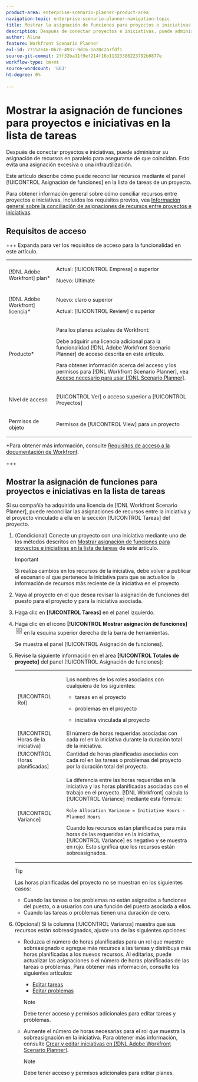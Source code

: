 ```yaml
---
product-area: enterprise-scenario-planner-product-area
navigation-topic: enterprise-scenario-planner-navigation-topic
title: Mostrar la asignación de funciones para proyectos e iniciativas en la lista de tareas
description: Después de conectar proyectos e iniciativas, puede administrar su asignación de recursos en paralelo para asegurarse de que coincidan. Esto evita una asignación excesiva o una infrautilización.
author: Alina
feature: Workfront Scenario Planner
exl-id: 77152e46-0b7b-4937-9d16-1a20c2a7fdf1
source-git-commit: 2ff32ba11f9ef214f16b11323386223792b0877e
workflow-type: tm+mt
source-wordcount: '663'
ht-degree: 0%

---
```


# Mostrar la asignación de funciones para proyectos e iniciativas en la lista de tareas

<!--Audited: 07/2024-->

Después de conectar proyectos e iniciativas, puede administrar su asignación de recursos en paralelo para asegurarse de que coincidan. Esto evita una asignación excesiva o una infrautilización.

Este artículo describe cómo puede reconciliar recursos mediante el panel [!UICONTROL Asignación de funciones] en la lista de tareas de un proyecto.

Para obtener información general sobre cómo conciliar recursos entre proyectos e iniciativas, incluidos los requisitos previos, vea [Información general sobre la conciliación de asignaciones de recursos entre proyectos e iniciativas](../scenario-planner/overview-reconcile-allocations-between-projects-initiatives.md).

## Requisitos de acceso

+++ Expanda para ver los requisitos de acceso para la funcionalidad en este artículo.

<table style="table-layout:auto"> 
 <col> 
 <col> 
 <tbody> 
  <tr> 
   <td> <p>[!DNL Adobe Workfront] plan*</p> </td> 
   <td> <p>Actual: [!UICONTROL Empresa] o superior</p>
   <p>Nuevo: Ultimate </p>
   </td> 
  </tr> 
  <tr> 
   <td> <p>[!DNL Adobe Workfront] licencia*</p> </td> 
   <td> <p>Nuevo: claro o superior</p> 
   <p>Actual: [!UICONTROL Review] o superior</p> </td> 
  </tr> 
  <tr> 
   <td>Producto* </td> 
   <td> 
   <p>Para los planes actuales de Workfront: </p>
   <p>Debe adquirir una licencia adicional para la funcionalidad [!DNL Adobe Workfront Scenario Planner] de acceso descrita en este artículo.</p> <p>Para obtener información acerca del acceso y los permisos para [!DNL Workfront Scenario Planner], vea <a href="../scenario-planner/access-needed-to-use-sp.md" class="MCXref xref">Acceso necesario para usar [!DNL Scenario Planner]</a>. </p> </td> 
  </tr> 
  <tr data-mc-conditions=""> 
   <td>Nivel de acceso </td> 
   <td> <p>[!UICONTROL Ver] o acceso superior a [!UICONTROL Proyectos]</p> </td> 
  </tr> 
  <tr data-mc-conditions=""> 
   <td> <p>Permisos de objeto </p> </td> 
   <td> <p>Permisos de [!UICONTROL View] para un proyecto</p> </td> 
  </tr> 
 </tbody> 
</table>

*Para obtener más información, consulte [Requisitos de acceso a la documentación de Workfront](/help/quicksilver/administration-and-setup/add-users/access-levels-and-object-permissions/access-level-requirements-in-documentation.md).

+++

## Mostrar la asignación de funciones para proyectos e iniciativas en la lista de tareas

Si su compañía ha adquirido una licencia de [!DNL Workfront Scenario Planner], puede reconciliar las asignaciones de recursos entre la iniciativa y el proyecto vinculado a ella en la sección [!UICONTROL Tareas] del proyecto.

1. (Condicional) Conecte un proyecto con una iniciativa mediante uno de los métodos descritos en [Mostrar asignación de funciones para proyectos e iniciativas en la lista de tareas](#Connect) de este artículo.

   >[!IMPORTANT]
   >
   >Si realiza cambios en los recursos de la iniciativa, debe volver a publicar el escenario al que pertenece la iniciativa para que se actualice la información de recursos más reciente de la iniciativa en el proyecto.

1. Vaya al proyecto en el que desea revisar la asignación de funciones del puesto para el proyecto y para la iniciativa asociada.
1. Haga clic en **[!UICONTROL Tareas]** en el panel izquierdo.
1. Haga clic en el icono **[!UICONTROL Mostrar asignación de funciones]** ![](assets/show-role-allocation-icon.png) en la esquina superior derecha de la barra de herramientas.

   Se muestra el panel [!UICONTROL Asignación de funciones].

   <!--
   <p data-mc-conditions="QuicksilverOrClassic.Draft mode">(NOTE: ensure this step stays 5 to match the mention of it in the section below)</p>
   -->

1. Revise la siguiente información en el área **[!UICONTROL Totales de proyecto]** del panel [!UICONTROL Asignación de funciones]:

   <table style="table-layout:auto"> 
    <col> 
    <col> 
    <tbody> 
     <tr> 
      <td role="rowheader">[!UICONTROL Rol]</td> 
      <td> <p>Los nombres de los roles asociados con cualquiera de los siguientes:</p> 
       <ul> 
        <li> <p>tareas en el proyecto</p> </li> 
        <li> <p>problemas en el proyecto</p> </li> 
        <li> <p>iniciativa vinculada al proyecto</p> </li> 
       </ul> </td> 
     </tr> 
     <tr> 
      <td role="rowheader">[!UICONTROL Horas de la iniciativa]</td> 
      <td>El número de horas requeridas asociadas con cada rol en la iniciativa durante la duración total de la iniciativa. </td> 
     </tr> 
     <tr> 
      <td role="rowheader">[!UICONTROL Horas planificadas]</td> 
      <td>Cantidad de horas planificadas asociadas con cada rol en las tareas o problemas del proyecto por la duración total del proyecto. </td> 
     </tr> 
     <tr> 
      <td role="rowheader">[!UICONTROL Variance]</td> 
      <td> <p>La diferencia entre las horas requeridas en la iniciativa y las horas planificadas asociadas con el trabajo en el proyecto. [!DNL Workfront] calcula la [!UICONTROL Variance] mediante esta fórmula:</p> <p><code>Role Allocation Variance = Initiative Hours - Planned Hours</code> </p> <p>Cuando los recursos están planificados para más horas de las requeridas en la iniciativa, [!UICONTROL Variance] es negativo y se muestra en rojo. Esto significa que los recursos están sobreasignados. </p> </td> 
     </tr> 
    </tbody> 
   </table>

   >[!TIP]
   >
   >Las horas planificadas del proyecto no se muestran en los siguientes casos:
   >
   >   
   >   
   >   * Cuando las tareas o los problemas no están asignados a funciones del puesto, o a usuarios con una función del puesto asociada a ellos.
   >   * Cuando las tareas o problemas tienen una duración de cero.
   >   
   >



1. (Opcional) Si la columna [!UICONTROL Varianza] muestra que sus recursos están sobreasignados, ajuste una de las siguientes opciones:

   * Reduzca el número de horas planificadas para un rol que muestre sobreasignado o agregue más recursos a las tareas y distribuya más horas planificadas a los nuevos recursos. Al editarlas, puede actualizar las asignaciones o el número de horas planificadas de las tareas o problemas. Para obtener más información, consulte los siguientes artículos:

      * [Editar tareas](../manage-work/tasks/manage-tasks/edit-tasks.md)
      * [Editar problemas](../manage-work/issues/manage-issues/edit-issues.md)

     >[!NOTE]
     >
     >Debe tener acceso y permisos adicionales para editar tareas y problemas.

   * Aumente el número de horas necesarias para el rol que muestra la sobreasignación en la iniciativa. Para obtener más información, consulte [Crear y editar iniciativas en [!DNL Adobe Workfront Scenario Planner]](create-and-edit-initiatives.md).

     >[!NOTE]
     >
     >Debe tener acceso y permisos adicionales para editar planes.


